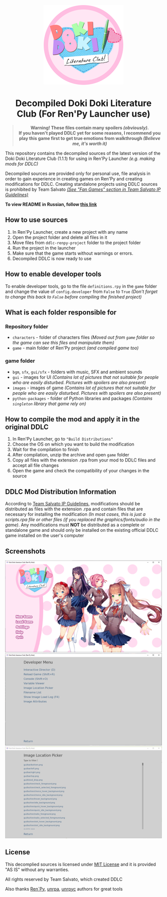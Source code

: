 <div align="center">
 <img src="https://raw.githubusercontent.com/SecondThundeR/DokiDoki-RenPy/your-reality/readme_files/logos/ddlc_logo.png" width="256px" height="256px" alt="DDLC-Logo">
 <h1>Decompiled Doki Doki Literature Club (For Ren'Py Launcher use)</h1>
 <blockquote><b>Warning! These files contain many spoilers <i>(obviously)</i>. <br>If you haven't played DDLC yet for some reasons, I recommend you play this game first to get true emotions from walkthrough <i>(Believe me, it's worth it)</i></b></blockquote>
</div>

This repository contains the decompiled sources of the latest version of the Doki Doki Literature Club (1.1.1) for using in Ren'Py Launcher *(e.g. making mods for DDLC)*

Decompiled sources are provided only for personal use, file analysis in order to gain experience in creating games on Ren'Py and creating modifications for DDLC. Creating standalone projects using DDLC sources is prohibited by Team Salvato [*(See "Fan Games" section in Team Salvato IP Guidelines)*](http://teamsalvato.com/ip-guidelines/)

**To view README in Russian, follow [this link](https://github.com/SecondThundeR/DokiDoki-RenPy/blob/your-reality/README_RU.md)**

## How to use sources

1. In Ren'Py Launcher, create a new project with any name
2. Open the project folder and delete all files in it
3. Move files from `ddlc-renpy-project` folder to the project folder
4. Run the project in the launcher
5. Make sure that the game starts without warnings or errors.
6. Decompiled DDLC is now ready to use

## How to enable developer tools

To enable developer tools, go to the file `definitions.rpy` in the `game` folder and change the value of `config.developer` from `False` to `True` *(Don't forget to change this back to `False` before compiling the finished project)*

## What is each folder responsible for

### Repository folder

- `characters` - folder of characters files *(Moved out from `game` folder so the game can see this files and manipulate them)*
- `game` - main folder of Ren'Py project *(and compiled game too)*

### game folder

- `bgm`, `sfx`, `gui/sfx` - folders with music, SFX and ambient sounds
- `gui` - images for UI *(Contains lot of pictures that not suitable for people who are easily disturbed. Pictures with spoilers are also present)*
- `images` - images of game *(Contains lot of pictures that not suitable for people who are easily disturbed. Pictures with spoilers are also present)*
- `python-packages` - folder of Python libraries and packages *(Contains `singleton` library that game rely on)*

## How to compile the mod and apply it in the original DDLC

1. In Ren'Py Launcher, go to `"Build Distributions"`
2. Choose the OS on which you want to build the modification
3. Wait for the compilation to finish
4. After compilation, unzip the archive and open `game` folder
5. Copy all files with the extension .rpa from your mod to DDLC files and accept all file changes
6. Open the game and check the compatibility of your changes in the source

## DDLC Mod Distribution Information

According to [Team Salvato IP Guidelines](http://teamsalvato.com/ip-guidelines/), modifications should be distributed as files with the extension .rpa and contain files that are necessary for installing the modification *(In most cases, this is just a scripts.rpa file or other files (if you replaced the graphics/fonts/audio in the game)*. Any modifications must **NOT** be distributed as a complete or standalone game and should only be installed on the existing official DDLC game installed on the user's computer

## Screenshots

<div align="center">
 <img src="https://raw.githubusercontent.com/SecondThundeR/DokiDoki-RenPy/your-reality/readme_files/screenshots/main_menu.png" alt="DDLC with edited name">
 <img src="https://raw.githubusercontent.com/SecondThundeR/DokiDoki-RenPy/your-reality/readme_files/screenshots/dev_menu.png" alt="Developer Tools Screenshot">
 <img src="https://raw.githubusercontent.com/SecondThundeR/DokiDoki-RenPy/your-reality/readme_files/screenshots/image_loc_picker.png" alt="Image Location Picker Screenshot">
</div>

## License

This decomplied sources is licensed under [MIT License](https://github.com/SecondThundeR/DokiDoki-RenPy/blob/your-reality/LICENSE) and it is provided "AS IS" without any warranties.

All rights reserved by Team Salvato, which created DDLC

Also thanks [Ren`Py](https://github.com/renpy/renpy), [unrpa](https://github.com/Lattyware/unrpa), [unrpyc](https://github.com/CensoredUsername/unrpyc) authors for great tools
